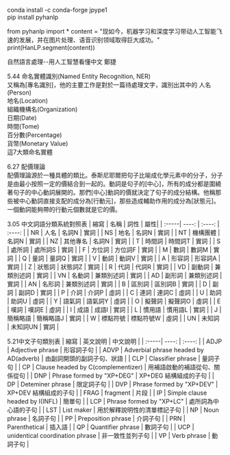 
conda install -c conda-forge jpype1  
pip install pyhanlp  

from pyhanlp import *
content = "现如今，机器学习和深度学习带动人工智能飞速的发展，并在图片处理、语音识别领域取得巨大成功。"
print(HanLP.segment(content))

自然語言處理--用人工智慧看懂中文 鄭捷  

5.44 命名實體識別(Named Entity Recognition, NER)  
又稱為[專名識別]，他的主要工作是對於一篇待處理文字，識別出其中的
人名(Person)  
地名(Location)  
組織機構名(Organization)  
日期(Date)  
時間(Tome)  
百分數(Percentage)  
貨幣(Monetary Value)  
這7大類命名實體  

6.27 配價理論  
配價理論源於一種具體的類比。泰斯尼耶爾把句子比喻成化學元素中的分子，分子是由最小按照一定的價結合到一起的。動詞是句子的[中心]，所有的成分都是圍繞著句子的中心動詞展開的。那們[中心]動詞的價就決定了句子的成分結構。他稱那些被中心動詞直接支配的成分為[行動元]，那些造成輔助作用的成分為[狀態元]。一個動詞能夠帶的行動元個數就是它的價。  



3.05 中文詞語分類系統對照表
| 縮寫 | 名稱 | 詞性 | 屬性|
| :-----| ----: | :----: | :----: |
| NR | 人名 | 名詞N | 實詞 |
| NS | 地名 | 名詞N | 實詞 |
| NT | 機構團體 | 名詞N | 實詞 |
| NZ | 其他專名 | 名詞N | 實詞 |
| T | 時間詞 | 時間詞T | 實詞 |
| S | 處所詞 | 處所詞S | 實詞 |
| F | 方位詞 | 方位詞F | 實詞 |
| M | 數詞 | 數詞M | 實詞 |
| Q | 量詞 | 量詞Q | 實詞 |
| V | 動詞 | 動詞V | 實詞 |
| A | 形容詞 | 形容詞A | 實詞 |
| Z | 狀態詞 | 狀態詞Z | 實詞 |
| R | 代詞 | 代詞R | 實詞 |
| VD | 副動詞 | 兼類別述詞 | 實詞 |
| VN | 名動詞 | 兼類別述詞 | 實詞 |
| AD | 副形詞 | 兼類別述詞 | 實詞 |
| AN | 名形詞 | 兼類別述詞 | 實詞 |
| B | 區別詞 | 區別詞B | 實詞 |
| D | 副詞 | 副詞D | 實詞 |
| P | 介詞 | 介詞P | 虛詞 |
| C | 連詞 | 連詞C | 虛詞 |
| U | 助詞 | 助詞U | 虛詞 |
| Y | 語氣詞 | 語氣詞Y | 虛詞 |
| O | 擬聲詞 | 擬聲詞O | 虛詞 |
| E | 嘆詞 | 嘆詞E | 虛詞 |
| I | 成語 | 成語I | 實詞 |
| L | 慣用語 | 慣用語L | 實詞 |
| J | 簡稱略語 | 簡稱略語J | 實詞 |
| W | 標點符號 | 標點符號W | 虛詞 |
| UN | 未知詞 | 未知詞UN | 實詞 |

5.21中文子句類別表
| 縮寫 | 英文說明 | 中文說明 |
| :-----| ----: | :----: |
| ADJP | Adjective phrase | 形容詞子句 |
| ADVP | Adverbial phrase headed by AD(adverb) | 由副詞開頭的副詞子句、狀語 |
| CLP | Classifier phrase | 量詞子句 |
| CP | Clause headed by C(complementizer) | 用補語啟動的補語從句、關係從句 |
| DNP | Phrase formed by "XP+DEG" | XP+DEG 結構組成的子句  |
| DP | Deteminer phrase | 限定詞子句 |
| DVP | Phrase formed by "XP+DEV" | XP+DEV 結構組成的子句 |
| FRAG | fragment | 片段 |
| IP | Simple clause headed by I(INFL) | 簡單句 |
| LCP | Phrase formed by "XP+LC" | 處所詞為中心語的子句 |
| LST | List maker | 用於解釋說明性的清單標記子句 |
| NP | Noun phrase | 名詞子句 |
| PP | Preposition phrase | 介詞子句 |
| PRN | Parenthetical | 插入語 |
| QP | Quantifier phrase | 數詞子句 |
| UCP | unidentical coordination phrase | 非一致性並列子句 |
| VP | Verb phrase | 動詞子句 |











